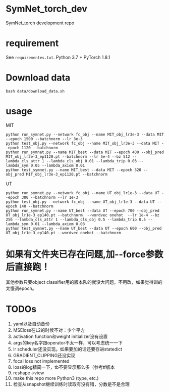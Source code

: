 # SymNet_torch_dev
SymNet_torch development repo

# requirement

See `requirementes.txt`. Python 3.7 + PyTorch 1.8.1

# Download data
    bash data/download_data.sh 
# usage


MIT

    python run_symnet.py --network fc_obj --name MIT_obj_lr3e-3 --data MIT --epoch 1500 --batchnorm --lr 3e-3
    python test_obj.py --network fc_obj --name MIT_obj_lr3e-3 --data MIT --epoch 1120 --batchnorm
    python run_symnet.py --name MIT_best --data MIT --epoch 400 --obj_pred MIT_obj_lr3e-3_ep1120.pt --batchnorm --lr 5e-4 --bz 512 --lambda_cls_attr 1 --lambda_cls_obj 0.01 --lambda_trip 0.03 --lambda_sym 0.05 --lambda_axiom 0.01
    python test_symnet.py --name MIT_best --data MIT --epoch 320 --obj_pred MIT_obj_lr3e-3_ep1120.pt --batchnorm

UT

    python run_symnet.py --network fc_obj --name UT_obj_lr1e-3 --data UT --epoch 300 --batchnorm --lr 1e-3
    python test_obj.py --network fc_obj --name UT_obj_lr1e-3 --data UT --epoch 140 --batchnorm
    python run_symnet.py --name UT_best --data UT --epoch 700 --obj_pred UT_obj_lr1e-3_ep140.pt --batchnorm  --wordvec onehot  --lr 1e-4 --bz 256 --lambda_cls_attr 1 --lambda_cls_obj 0.5 --lambda_trip 0.5 --lambda_sym 0.01 --lambda_axiom 0.03
    python test_symnet.py --name UT_best --data UT --epoch 600 --obj_pred UT_obj_lr1e-3_ep140.pt --wordvec onehot --batchnorm


# 如果有文件夹已存在问题,加--force参数后直接跑！
其他参数只要object classifier用的版本队的就没大问题，不用改，如果觉得训的太慢调epoch。
# TODOs

1. yaml以及自动备份
0. MSEloss在L2的时候不对：少个平方
1. activation function和weight initializer没有设置
3. args的key名字跟operator不太一样，可以考虑统一一下
7. lr scheduler还没实现。如果要加的话还要存进statedict
8. GRADIENT_CLIPPING还没实现
9. focal loss not implemented
10. loss的log精简一下，tb不要显示那么多（参考tf版本
11. reshape->view
13. make this repo more Python3 (type, etc.)
14. 检查从snapshot继续训练时读取有没有错，分数是不是合理